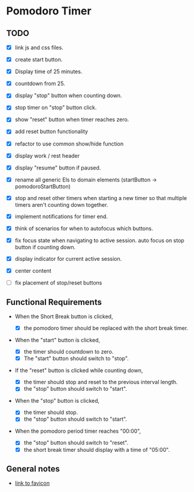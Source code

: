 # Pomodoro Timer

## TODO

- [x] link js and css files.

- [x] create start button.
- [x] Display time of 25 minutes.
- [x] countdown from 25.
- [x] display "stop" button when counting down.
- [x] stop timer on "stop" button click.
- [x] show "reset" button when timer reaches zero.
- [x] add reset button functionality
- [x] refactor to use common show/hide function
- [x] display work / rest header
- [x] display "resume" button if paused.
- [x] rename all generic Els to domain elements (startButton -> pomodoroStartButton)
- [x] stop and reset other timers when starting a new timer so that multiple timers aren't counting down together.
- [x] implement notifications for timer end.
- [x] think of scenarios for when to autofocus which buttons.
- [x] fix focus state when navigating to active session. auto focus on stop button if counting down.
- [x] display indicator for current active session.
- [x] center content
- [ ] fix placement of stop/reset buttons

## Functional Requirements

- When the Short Break button is clicked,

  - [x] the pomodoro timer should be replaced with the short break timer.

- When the "start" button is clicked,

  - [x] the timer should countdown to zero.
  - [x] The "start" button should switch to "stop".

- If the "reset" button is clicked while counting down,

  - [x] the timer should stop and reset to the previous interval length.
  - [x] the "stop" button should switch to "start".

- When the "stop" button is clicked,

  - [x] the timer should stop.
  - [x] the "stop" button should switch to "start".

- When the pomodoro period timer reaches "00:00",
  - [x] the "stop" button should switch to "reset".
  - [x] the short break timer should display with a time of "05:00".

## General notes

- [link to favicon](https://icons8.com/icons/set/timer)
